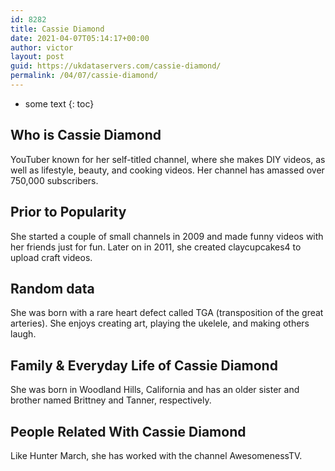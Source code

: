 ```yaml
---
id: 8282
title: Cassie Diamond
date: 2021-04-07T05:14:17+00:00
author: victor
layout: post
guid: https://ukdataservers.com/cassie-diamond/
permalink: /04/07/cassie-diamond/
---
```


* some text
{: toc}


## Who is Cassie Diamond



YouTuber known for her self-titled channel, where she makes DIY videos, as well as lifestyle, beauty, and cooking videos. Her channel has amassed over 750,000 subscribers. 

                
                
                
## Prior to Popularity



She started a couple of small channels in 2009 and made funny videos with her friends just for fun. Later on in 2011, she created claycupcakes4 to upload craft videos.

                
                
                
## Random data



She was born with a rare heart defect called TGA (transposition of the great arteries). She enjoys creating art, playing the ukelele, and making others laugh.

                
                
                
## Family & Everyday Life of Cassie Diamond



She was born in Woodland Hills, California and has an older sister and brother named Brittney and Tanner, respectively. 

                
                
                
## People Related With Cassie Diamond



Like Hunter March, she has worked with the channel AwesomenessTV.

                
              
            
          
          
          